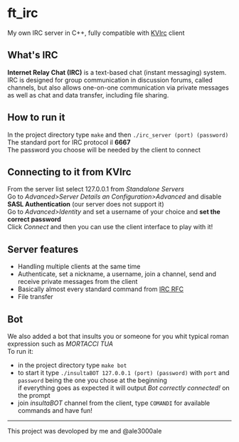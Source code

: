 # ft_irc
My own IRC server in C++, fully compatible with [KVIrc](http://www.kvirc.net/) client

## What's IRC
**Internet Relay Chat (IRC)** is a text-based chat (instant messaging) system. IRC is designed for group communication in discussion forums, called channels, but also allows one-on-one communication via private messages as well as chat and data transfer, including file sharing.

## How to run it
In the project directory type `make` and then `./irc_server (port) (password)`  
The standard port for IRC protocol il **6667**  
The password you choose will be needed by the client to connect

## Connecting to it from KVIrc
From the server list select 127.0.0.1 from *Standalone Servers*  
Go to *Advanced>Server Details an Configuration>Advanced* and disable **SASL Authentication** (our server does not support it)  
Go to *Advanced>Identity* and set a username of your choice and **set the correct password**  
Click *Connect* and then you can use the client interface to play with it!

## Server features
* Handling multiple clients at the same time
* Authenticate, set a nickname, a username, join a channel, send and receive private messages from the client
* Basically almost every standard command from [IRC RFC](https://datatracker.ietf.org/doc/html/rfc1459)
* File transfer

## Bot
We also added a bot that insults you or someone for you whit typical roman expression such as *MORTACCI TUA*  
To run it:
* in the project directory type `make bot`
* to start it type `./insultaBOT 127.0.0.1 (port) (password)` with `port` and `password` being the one you chose at the beginning  
if everything goes as expected it will output *Bot correctly connected!* on the prompt
* join *insultaBOT* channel from the client, type `COMANDI` for available commands and have fun!  
***
  
This project was devoloped by me and @ale3000ale